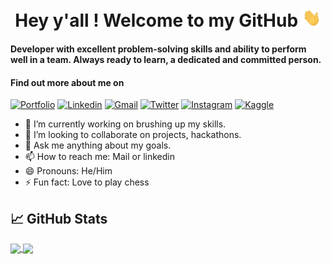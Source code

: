 <h1 align=center> Hey y'all ! Welcome to my GitHub <img src="https://github.com/shikhargupta-in/shikhargupta-in/blob/master/assets/wave.gif" width="30px"></h1>

<!--
**shikhargupta-in/shikhargupta-in** is a ✨ _special_ ✨ repository because its `README.md` (this file) appears on your GitHub profile.

Here are some ideas to get you started: -->

#### Developer with excellent problem-solving skills and ability to perform well in a team. Always ready to learn, a dedicated and committed person.<br> 
#### Find out more about me on

[![Portfolio](https://img.shields.io/website?color=E01818&label=Portfolio&style=flat&up_message=Online&url=http://shikhargupta-in.github.io/)](http://shikhargupta-in.github.io/)
[![Linkedin](https://img.shields.io/badge/shikhar_gupta_in-black?style=flat&logo=Linkedin&logoColor=blue&link=https://www.linkedin.com/in/shikhar-gupta-in/)](https://www.linkedin.com/in/shikhar-gupta-in/)
[![Gmail](https://img.shields.io/badge/shikhargupta_in-black?style=flat&logo=Gmail&logoColor=E01818&link=mailto:shikhargupta013@gmail.com)](mailto:shikhargupta013@gmail.com)
[![Twitter](https://img.shields.io/badge/shikhargupta_in-black?style=flat&logo=Twitter&logoColor=blue&link=https://twitter.com/shikhargupta_in)](https://twitter.com/shikhargupta_in)
[![Instagram](https://img.shields.io/badge/shikhargupta_in-black?style=flat&logo=Instagram&logoColor=pink&link=https://www.instagram.com/shikhargupta_in/)](https://www.instagram.com/shikhargupta_in/)
[![Kaggle](https://img.shields.io/badge/shikhargupta_in-black?style=flat&logo=Kaggle&logoColor=blue&link=https://www.kaggle.com/shikharguptain/)](https://www.kaggle.com/shikharguptain)

- 🔭 I’m currently working on brushing up my skills.
- 👯 I’m looking to collaborate on projects, hackathons.
- 💬 Ask me anything about my goals.
- 📫 How to reach me: Mail or linkedin
- 😄 Pronouns: He/Him
- ⚡ Fun fact: Love to play chess


## &#x1f4c8; GitHub Stats

<a href="https://github.com/shikhargupta-in/shikhargupta-in">
  <img align="center" src="https://github-readme-stats.vercel.app/api/top-langs/?username=shikhargupta-in&hide=java,html&title_color=FF0000&text_color=ffffff&icon_color=C90522&bg_color=000000" />
</a>

<a href="https://github.com/shikhargupta-in/shikhargupta-in">
    <img align="center" src="https://github-readme-stats.vercel.app/api?username=shikhargupta-in&show_icons=true&line_height=27&title_color=FF0000&icon_color=C90522&text_color=ffffff&bg_color=000000&count_private=true"/> </a>
